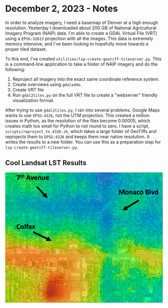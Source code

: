 #  December 2, 2023 - Notes

In order to analyze imagery, I need a basemap of Denver at a high enough resolution.  Yesterday I downloaded about 200 GB of National Agricultural Imagery Program (NAIP) data.  I'm able to create a GDAL Virtual File (VRT) using a `EPSG:32613` projection with all the images.  This data is extremely memory intensive, and I've been looking to hopefully move towards a proper tiled dataset.  

To this end, I've created `utilities/lsp-create-geotiff-tileserver.py`.  This is a command-line application to take a folder of NAIP imagery and do the following:

1. Reproject all imagery into the exact same coordinate reference system.
2. Create overviews using `gdaladdo`.
3. Create VRT file
4. Run `gdal2tiles.py` on the full VRT file to create a "webserver" friendly visualization format.

After trying to use `gdal2tiles.py`, I ran into several problems.  Google Maps wants to use `EPSG:4326`, not the UTM projection.  This created a million issues in Python, as the resolution of the files become 0.00005, which creates math too small for Python to not round to zero.  I have a script, `scripts/reproject_to_4326.sh`, which takes a large folder of GeoTiffs and reprojects them to `EPSG:4326` and keeps them near native resolution.  It writes the results to a new folder.  You can use this as a preparation step for `lsp-create-geotiff-tileserver.py`.

## Cool Landsat LST Results

![Colfax at Monaco](../../images/colfax.png)